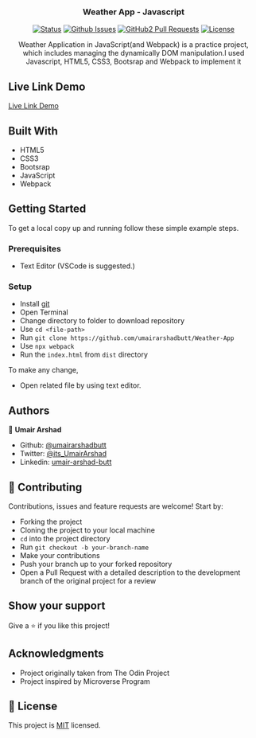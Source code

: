 <h3 align="center">Weather App - Javascript</h3>

<div align="center">

[![Status](https://img.shields.io/badge/status-active-success.svg)](https://github.com/umairarshadbutt/Weather-App)
[![Github Issues](https://img.shields.io/badge/GitHub-Issues-orange)](https://github.com/umairarshadbutt/Weather-App/issues)
[![GitHub2 Pull Requests](https://img.shields.io/badge/GitHub-Pull%20Requests-blue)](https://github.com/umairarshadbutt/Weather-App/pulls)
[![License](https://img.shields.io/badge/license-MIT-blue.svg)](/LICENSE)

</div>
<p align="center">Weather Application in JavaScript(and Webpack) is a practice project, which includes managing the dynamically DOM manipulation.I used Javascript, HTML5, CSS3, Bootsrap and Webpack to implement it</p>

## Live Link Demo

[Live Link Demo](https://rawcdn.githack.com/umairarshadbutt/Weather-App/feature/weather-app/dist/index.html)

## Built With

- HTML5
- CSS3
- Bootsrap
- JavaScript
- Webpack

## Getting Started

To get a local copy up and running follow these simple example steps.

### Prerequisites

- Text Editor (VSCode is suggested.)

### Setup

- Install [git](https://git-scm.com/downloads)
- Open Terminal
- Change directory to folder to download repository
- Use `cd <file-path>`
- Run `git clone https://github.com/umairarshadbutt/Weather-App`
- Use `npx webpack`
- Run the `index.html` from `dist` directory

To make any change,

- Open related file by using text editor.

## Authors

👤 **Umair Arshad**

- Github: [@umairarshadbutt](https://github.com/umairarshadbutt)
- Twitter: [@its_UmairArshad](https://twitter.com/its_UmairArshad)
- Linkedin: [umair-arshad-butt](https://www.linkedin.com/in/umair-arshad-butt/)

## 🤝 Contributing

Contributions, issues and feature requests are welcome! Start by:

- Forking the project
- Cloning the project to your local machine
- `cd` into the project directory
- Run `git checkout -b your-branch-name`
- Make your contributions
- Push your branch up to your forked repository
- Open a Pull Request with a detailed description to the development branch of the original project for a review

## Show your support

Give a ⭐️ if you like this project!

## Acknowledgments

- Project originally taken from The Odin Project
- Project inspired by Microverse Program

## 📝 License

This project is [MIT](LICENSE) licensed.

